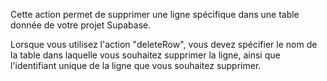 Cette action permet de supprimer une ligne spécifique dans une table donnée de votre projet Supabase.

Lorsque vous utilisez l'action "deleteRow", vous devez spécifier le nom de la table dans laquelle vous souhaitez supprimer la ligne, ainsi que l'identifiant unique de la ligne que vous souhaitez supprimer.